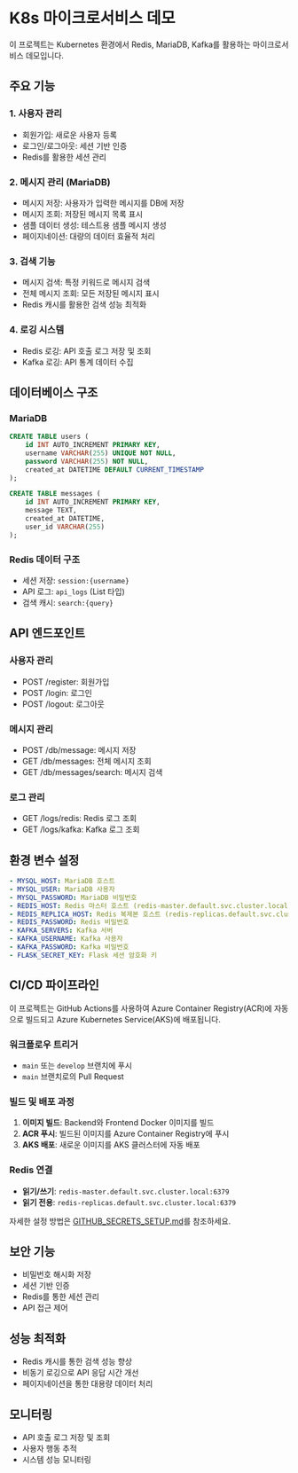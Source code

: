 # K8s 마이크로서비스 데모

이 프로젝트는 Kubernetes 환경에서 Redis, MariaDB, Kafka를 활용하는 마이크로서비스 데모입니다.

## 주요 기능

### 1. 사용자 관리
- 회원가입: 새로운 사용자 등록
- 로그인/로그아웃: 세션 기반 인증
- Redis를 활용한 세션 관리

### 2. 메시지 관리 (MariaDB)
- 메시지 저장: 사용자가 입력한 메시지를 DB에 저장
- 메시지 조회: 저장된 메시지 목록 표시
- 샘플 데이터 생성: 테스트용 샘플 메시지 생성
- 페이지네이션: 대량의 데이터 효율적 처리

### 3. 검색 기능
- 메시지 검색: 특정 키워드로 메시지 검색
- 전체 메시지 조회: 모든 저장된 메시지 표시
- Redis 캐시를 활용한 검색 성능 최적화

### 4. 로깅 시스템
- Redis 로깅: API 호출 로그 저장 및 조회
- Kafka 로깅: API 통계 데이터 수집

## 데이터베이스 구조

### MariaDB
```sql
CREATE TABLE users (
    id INT AUTO_INCREMENT PRIMARY KEY,
    username VARCHAR(255) UNIQUE NOT NULL,
    password VARCHAR(255) NOT NULL,
    created_at DATETIME DEFAULT CURRENT_TIMESTAMP
);

CREATE TABLE messages (
    id INT AUTO_INCREMENT PRIMARY KEY,
    message TEXT,
    created_at DATETIME,
    user_id VARCHAR(255)
);
```

### Redis 데이터 구조
- 세션 저장: `session:{username}`
- API 로그: `api_logs` (List 타입)
- 검색 캐시: `search:{query}`

## API 엔드포인트

### 사용자 관리
- POST /register: 회원가입
- POST /login: 로그인
- POST /logout: 로그아웃

### 메시지 관리
- POST /db/message: 메시지 저장
- GET /db/messages: 전체 메시지 조회
- GET /db/messages/search: 메시지 검색

### 로그 관리
- GET /logs/redis: Redis 로그 조회
- GET /logs/kafka: Kafka 로그 조회

## 환경 변수 설정
```yaml
- MYSQL_HOST: MariaDB 호스트
- MYSQL_USER: MariaDB 사용자
- MYSQL_PASSWORD: MariaDB 비밀번호
- REDIS_HOST: Redis 마스터 호스트 (redis-master.default.svc.cluster.local)
- REDIS_REPLICA_HOST: Redis 복제본 호스트 (redis-replicas.default.svc.cluster.local)
- REDIS_PASSWORD: Redis 비밀번호
- KAFKA_SERVERS: Kafka 서버
- KAFKA_USERNAME: Kafka 사용자
- KAFKA_PASSWORD: Kafka 비밀번호
- FLASK_SECRET_KEY: Flask 세션 암호화 키
```

## CI/CD 파이프라인

이 프로젝트는 GitHub Actions를 사용하여 Azure Container Registry(ACR)에 자동으로 빌드되고 Azure Kubernetes Service(AKS)에 배포됩니다.

### 워크플로우 트리거
- `main` 또는 `develop` 브랜치에 푸시
- `main` 브랜치로의 Pull Request

### 빌드 및 배포 과정
1. **이미지 빌드**: Backend와 Frontend Docker 이미지를 빌드
2. **ACR 푸시**: 빌드된 이미지를 Azure Container Registry에 푸시
3. **AKS 배포**: 새로운 이미지를 AKS 클러스터에 자동 배포

### Redis 연결
- **읽기/쓰기**: `redis-master.default.svc.cluster.local:6379`
- **읽기 전용**: `redis-replicas.default.svc.cluster.local:6379`

자세한 설정 방법은 [GITHUB_SECRETS_SETUP.md](GITHUB_SECRETS_SETUP.md)를 참조하세요.

## 보안 기능
- 비밀번호 해시화 저장
- 세션 기반 인증
- Redis를 통한 세션 관리
- API 접근 제어

## 성능 최적화
- Redis 캐시를 통한 검색 성능 향상
- 비동기 로깅으로 API 응답 시간 개선
- 페이지네이션을 통한 대용량 데이터 처리

## 모니터링
- API 호출 로그 저장 및 조회
- 사용자 행동 추적
- 시스템 성능 모니터링 